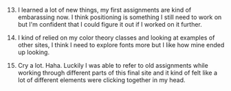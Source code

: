 
13. I learned a lot of new things, my first assignments are kind of
embarassing now. I think positioning is something I still need to work
on but I'm confident that I could figure it out if I worked on it
further.

14. I kind of relied on my color theory classes and looking at
examples of other sites, I think I need to explore fonts more
but I like how mine ended up looking.

15. Cry a lot. Haha. Luckily I was able to refer to old
assignments while working through different parts of this
final site and it kind of felt like a lot of different
elements were clicking together in my head. 
